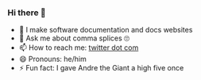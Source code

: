 ### Hi there 👋

- 🔭 I make software documentation and docs websites
- 💬 Ask me about comma splices 🙄
- 📫 How to reach me: [twitter dot com](https://twitter.com/pfd)
- 😄 Pronouns: he/him
- ⚡ Fun fact: I gave Andre the Giant a high five once
<!--
**pfd/pfd** is a ✨ _special_ ✨ repository because its `README.md` (this file) appears on your GitHub profile.

Here are some ideas to get you started:

- 🔭 I’m currently working on ...
- 🌱 I’m currently learning ...
- 👯 I’m looking to collaborate on ...
- 🤔 I’m looking for help with ...
- 💬 Ask me about ...
- 📫 How to reach me: ...
- 😄 Pronouns: ...
- ⚡ Fun fact: ...
-->
